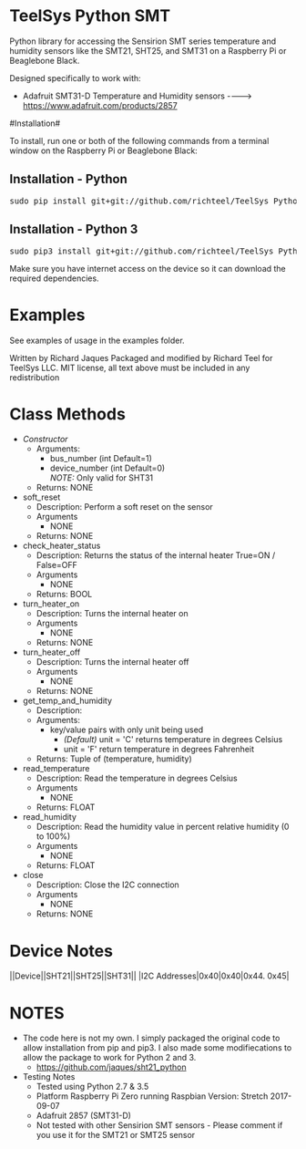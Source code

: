 TeelSys Python SMT
===================

Python library for accessing the Sensirion SMT series temperature and humidity sensors like the SMT21, SHT25, and SMT31 on a Raspberry Pi or Beaglebone Black.

Designed specifically to work with:

- Adafruit SMT31-D Temperature and Humidity sensors ----&gt; https://www.adafruit.com/products/2857

#Installation#

To install, run one or both of the following commands from a terminal window on the Raspberry Pi or Beaglebone Black:

## Installation - Python ##

<pre>sudo pip install git+git://github.com/richteel/TeelSys_Python_SHT.git</pre>

## Installation - Python 3 ##

<pre>sudo pip3 install git+git://github.com/richteel/TeelSys_Python_SHT.git</pre>


Make sure you have internet access on the device so it can download the required dependencies.

# Examples #

See examples of usage in the examples folder.

Written by Richard Jaques
Packaged and modified by Richard Teel for TeelSys LLC.
MIT license, all text above must be included in any redistribution

# Class Methods #

- *Constructor*
	- Arguments:
		- bus_number (int Default=1)
		- device_number (int Default=0)<br/>
			*NOTE:* Only valid for SHT31 
	- Returns: NONE
- soft_reset
	- Description: Perform a soft reset on the sensor
	- Arguments
		- NONE
	- Returns: NONE
- check_heater_status
	- Description: Returns the status of the internal heater True=ON / False=OFF
	- Arguments
		- NONE
	- Returns: BOOL
- turn_heater_on
	- Description: Turns the internal heater on
	- Arguments
		- NONE
	- Returns: NONE
- turn_heater_off
	- Description: Turns the internal heater off
	- Arguments
		- NONE
	- Returns: NONE
- get_temp_and_humidity
	- Description:
	- Arguments:
		- key/value pairs with only unit being used
			- *(Default)* unit = 'C' returns temperature in degrees Celsius
			- unit = 'F' return temperature in degrees Fahrenheit
	- Returns: Tuple of (temperature, humidity)
- read_temperature
	- Description: Read the temperature in degrees Celsius
	- Arguments
		- NONE
	- Returns: FLOAT
- read_humidity
	- Description: Read the humidity value in percent relative humidity (0 to 100%)
	- Arguments
		- NONE
	- Returns: FLOAT
- close
	- Description: Close the I2C connection
	- Arguments
		- NONE
	- Returns: NONE

# Device Notes #

||Device||SHT21||SHT25||SHT31||
|I2C Addresses|0x40|0x40|0x44. 0x45|



# NOTES #

- The code here is not my own. I simply packaged the original code to allow installation from pip and pip3. I also made some modifiecations to allow the package to work for Python 2 and 3.
	- https://github.com/jaques/sht21_python
- Testing Notes
	- Tested using Python 2.7 & 3.5
	- Platform Raspberry Pi Zero running Raspbian Version: Stretch 2017-09-07
	- Adafruit 2857 (SMT31-D)
	- Not tested with other Sensirion SMT sensors - Please comment if you use it for the SMT21 or SMT25 sensor

